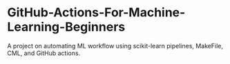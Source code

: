 # GitHub-Actions-For-Machine-Learning-Beginners
A project on automating ML workflow using scikit-learn pipelines, MakeFile, CML, and GitHub actions.
